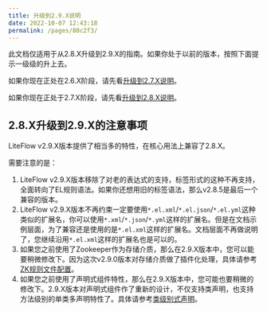 ```yaml
---
title: 升级到2.9.X说明
date: 2022-10-07 12:43:18
permalink: /pages/88c2f3/
---
```


此文档仅适用于从2.8.X升级到2.9.X的指南。如果你处于以前的版本，按照下面提示一级级的升上去。

如果你现在正处在2.6.X阶段，请先看[升级到2.7.X说明](/pages/4848b9/)。

如果你现在正处于2.7.X阶段，请先看[升级到2.8.X说明](/pages/88c2e2/)。

## 2.8.X升级到2.9.X的注意事项

LiteFlow v2.9.X版本提供了相当多的特性，在核心用法上兼容了2.8.X。

需要注意的是：

1. LiteFlow v2.9.X版本移除了对老的表达式的支持，标签形式的<then><when>这种不再支持，全面转向了EL规则语法。如果你还想用旧的标签语法，那么v2.8.5是最后一个兼容的版本。
2. LiteFlow v2.9.X版本不再约束一定要使用`*.el.xml`/`*.el.json`/`*.el.yml`这种类似的扩展名，你可以使用`*.xml`/`*.json`/`*.yml`这样的扩展名。但是在文档示例层面，为了兼容还是使用的是`*.el.xml`这样的扩展名。文档层面不再做说明了，您继续沿用`*.el.xml`这样的扩展名也是可以的。
3. 如果您之前使用了Zookeeper作为存储介质，那么在2.9.X版本中，您可以能要稍微修改下。因为这次v2.9.0版本对存储介质做了插件化处理，具体请参考[ZK规则文件配置](/pages/ffc345/)。
4. 如果您之前使用了声明式组件特性，那么在2.9.X版本中，您可能也要稍微的修改下。2.9.X版本对声明式组件作了重新的设计，不仅支持类声明，也支持方法级别的单类多声明特性了。具体请参考[类级别式声明](/pages/18f548/)。